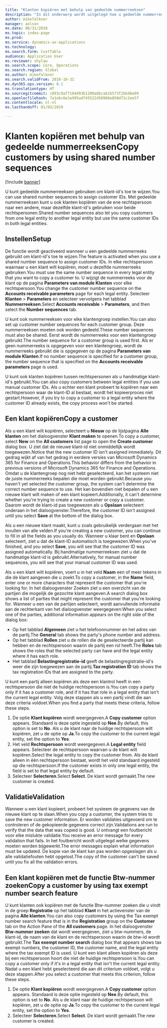 ```yaml
---
title: "Klanten kopiëren met behulp van gedeelde nummerreeksen"
description: "In dit onderwerp wordt uitgelegd hoe u gedeelde nummerreeksen kunt gebruiken om een klant te kopiëren naar een andere rechtspersoon, maar met behoud van dezelfde klant-id."
author: mikefalkner
manager: aolson
ms.date: 08/31/2018
ms.topic: index-page
ms.prod: 
ms.service: dynamics-ax-applications
ms.technology: 
ms.search.form: CustTable
audience: Application User
ms.reviewer: shylaw
ms.search.scope: Core, Operations
ms.search.region: Global
ms.author: mikefalkner
ms.search.validFrom: 2018-10-31
ms.dyn365.ops.version: 8.1
ms.translationtype: HT
ms.sourcegitcommit: c093c9af7184d93b1200a8bcab16573f2bb4be09
ms.openlocfilehash: 7a1e6c6e3a995ad745522d58960e850d72c2ee57
ms.contentlocale: nl-nl
ms.lasthandoff: 01/03/2019

---
```


# <a name="copy-customers-by-using-shared-number-sequences"></a><span data-ttu-id="cad62-103">Klanten kopiëren met behulp van gedeelde nummerreeksen</span><span class="sxs-lookup"><span data-stu-id="cad62-103">Copy customers by using shared number sequences</span></span>

[!include [banner](../includes/banner.md)]

<span data-ttu-id="cad62-104">U kunt gedeelde nummerreeksen gebruiken om klant-id's toe te wijzen.</span><span class="sxs-lookup"><span data-stu-id="cad62-104">You can use shared number sequences to assign customer IDs.</span></span> <span data-ttu-id="cad62-105">Met gedeelde nummerreeksen kunt u ook klanten kopiëren van de ene rechtspersoon naar een andere, maar dezelfde klant-id's gebruiken voor beide rechtspersonen.</span><span class="sxs-lookup"><span data-stu-id="cad62-105">Shared number sequences also let you copy customers from one legal entity to another legal entity but use the same customer IDs in both legal entities.</span></span>

## <a name="setup"></a><span data-ttu-id="cad62-106">Instellen</span><span class="sxs-lookup"><span data-stu-id="cad62-106">Setup</span></span>

<span data-ttu-id="cad62-107">De functie wordt geactiveerd wanneer u een gedeelde nummerreeks gebruikt om klant-id's toe te wijzen.</span><span class="sxs-lookup"><span data-stu-id="cad62-107">The feature is activated when you use a shared number sequence to assign customer IDs.</span></span> <span data-ttu-id="cad62-108">In elke rechtspersoon waarnaar u een klant wilt kopiëren, moet u dezelfde nummerreeks gebruiken.</span><span class="sxs-lookup"><span data-stu-id="cad62-108">You must use the same number sequence in every legal entity that you want to copy a customer to.</span></span> <span data-ttu-id="cad62-109">U wijzigt de nummerreeks voor de klant op de pagina **Parameters van module Klanten** voor elke rechtspersoon.</span><span class="sxs-lookup"><span data-stu-id="cad62-109">You change the customer number sequence on the **Accounts receivable parameters** page for each legal entity.</span></span> <span data-ttu-id="cad62-110">Selecteer **Klanten** \> **Parameters** en selecteer vervolgens het tabblad **Nummerreeksen**.</span><span class="sxs-lookup"><span data-stu-id="cad62-110">Select **Accounts receivable** \> **Parameters**, and then select the **Number sequences** tab.</span></span>

<span data-ttu-id="cad62-111">U kunt ook nummerreeksen voor elke klantengroep instellen.</span><span class="sxs-lookup"><span data-stu-id="cad62-111">You can also set up customer number sequences for each customer group.</span></span> <span data-ttu-id="cad62-112">Deze nummerreeksen moeten ook worden gedeeld.</span><span class="sxs-lookup"><span data-stu-id="cad62-112">These number sequences must also be shared.</span></span> <span data-ttu-id="cad62-113">Eerst wordt de nummerreeks voor een klantengroep gebruikt.</span><span class="sxs-lookup"><span data-stu-id="cad62-113">The number sequence for a customer group is used first.</span></span> <span data-ttu-id="cad62-114">Als er geen nummerreeks is opgegeven voor een klantengroep, wordt de nummerreeks gebruikt die is opgegeven op de pagina **Parameters van module Klanten**.</span><span class="sxs-lookup"><span data-stu-id="cad62-114">If no number sequence is specified for a customer group, the number sequence that is specified on the **Accounts receivable parameters** page is used.</span></span>

<span data-ttu-id="cad62-115">U kunt ook klanten kopiëren tussen rechtspersonen als u handmatige klant-id's gebruikt.</span><span class="sxs-lookup"><span data-stu-id="cad62-115">You can also copy customers between legal entities if you use manual customer IDs.</span></span> <span data-ttu-id="cad62-116">Als u echter een klant probeert te kopiëren naar een rechtspersoon waar de klant-ID al bestaat, wordt het kopieerproces niet gestart.</span><span class="sxs-lookup"><span data-stu-id="cad62-116">However, if you try to copy a customer to a legal entity where the customer ID already exists, the copy process won't be started.</span></span>

## <a name="copy-a-customer"></a><span data-ttu-id="cad62-117">Een klant kopiëren</span><span class="sxs-lookup"><span data-stu-id="cad62-117">Copy a customer</span></span>

<span data-ttu-id="cad62-118">Als u een klant wilt kopiëren, selecteert u **Nieuw** op de lijstpagina **Alle klanten** om het dialoogvenster **Klant maken** te openen.</span><span class="sxs-lookup"><span data-stu-id="cad62-118">To copy a customer, select **New** on the **All customers** list page to open the **Create customer** dialog box.</span></span> <span data-ttu-id="cad62-119">U ziet dat de nieuwe klant-id niet onmiddellijk wordt toegewezen.</span><span class="sxs-lookup"><span data-stu-id="cad62-119">Notice that the new customer ID isn't assigned immediately.</span></span> <span data-ttu-id="cad62-120">Dit gedrag wijkt af van het gedrag in eerdere versies van Microsoft Dynamics 365 for Finance and Operations.</span><span class="sxs-lookup"><span data-stu-id="cad62-120">This behavior differs from the behavior in previous versions of Microsoft Dynamics 365 for Finance and Operations.</span></span> <span data-ttu-id="cad62-121">Omdat u de klantengroep nog niet hebt geselecteerd, kan het systeem niet de juiste nummerreeks bepalen die moet worden gebruikt.</span><span class="sxs-lookup"><span data-stu-id="cad62-121">Because you haven't yet selected the customer group, the system can't determine the correct number sequence to use.</span></span> <span data-ttu-id="cad62-122">Het kan bovendien niet bepalen of u een nieuwe klant wilt maken of een klant kopieert.</span><span class="sxs-lookup"><span data-stu-id="cad62-122">Additionally, it can't determine whether you're trying to create a new customer or copy a customer.</span></span> <span data-ttu-id="cad62-123">Daarom wordt de klant-id pas toegewezen als u **Opslaan** selecteert onderaan in het dialoogvenster.</span><span class="sxs-lookup"><span data-stu-id="cad62-123">Therefore, the customer ID isn't assigned until you select **Save** at the bottom of the dialog box.</span></span>

<span data-ttu-id="cad62-124">Als u een nieuwe klant maakt, kunt u zoals gebruikelijk verdergaan met het invullen van alle velden.</span><span class="sxs-lookup"><span data-stu-id="cad62-124">If you're creating a new customer, you can continue to fill in all the fields as you usually do.</span></span> <span data-ttu-id="cad62-125">Wanneer u klaar bent en **Opslaan** selecteert, ziet u dat de klant-ID automatisch is toegewezen.</span><span class="sxs-lookup"><span data-stu-id="cad62-125">When you've finished, and you select **Save**, you will see that the customer ID was assigned automatically.</span></span> <span data-ttu-id="cad62-126">Bij handmatige nummerreeksen ziet u dat de handmatige klant-id is gebruikt.</span><span class="sxs-lookup"><span data-stu-id="cad62-126">Alternatively, for manual number sequences, you will see that your manual customer ID was used.</span></span>

<span data-ttu-id="cad62-127">Als u een klant wilt kopiëren, voert u in het veld **Naam** een of meer tekens in die de klant aangeven die u zoekt.</span><span class="sxs-lookup"><span data-stu-id="cad62-127">To copy a customer, in the **Name** field, enter one or more characters that represent the customer that you're looking for.</span></span> <span data-ttu-id="cad62-128">In het dialoogvenster Zoeken ziet u een overzicht van de partijen die mogelijk de gezochte klant aangeven.</span><span class="sxs-lookup"><span data-stu-id="cad62-128">A search dialog box shows a list of parties that might represent the customer that you're looking for.</span></span> <span data-ttu-id="cad62-129">Wanneer u een van de partijen selecteert, wordt aanvullende informatie aan de rechterkant van het dialoogvenster weergegeven:</span><span class="sxs-lookup"><span data-stu-id="cad62-129">When you select one of the parties, additional information appears on the right side of the dialog box:</span></span>

- <span data-ttu-id="cad62-130">Op het tabblad **Algemeen** ziet u het telefoonnummer en het adres van de partij.</span><span class="sxs-lookup"><span data-stu-id="cad62-130">The **General** tab shows the party's phone number and address.</span></span>
- <span data-ttu-id="cad62-131">Op het tabblad **Rollen** ziet u de rollen die de geselecteerde partij kan hebben en de rechtspersoon waarin de partij een rol heeft.</span><span class="sxs-lookup"><span data-stu-id="cad62-131">The **Roles** tab shows the roles that the selected party can have and the legal entity where it has each role.</span></span>
- <span data-ttu-id="cad62-132">Het tabblad **Belastingregistratie-id** geeft de belastingregistratie-id's weer die zijn toegewezen aan de partij.</span><span class="sxs-lookup"><span data-stu-id="cad62-132">**Tax registration ID** tab shows the tax registration IDs that are assigned to the party.</span></span>

<span data-ttu-id="cad62-133">U kunt een partij alleen kopiëren als deze een klantrol heeft in een rechtspersoon die niet de huidige rechtspersoon is.</span><span class="sxs-lookup"><span data-stu-id="cad62-133">You can copy a party only if it has a customer role, and if it has that role in a legal entity that isn't the current legal entity.</span></span> <span data-ttu-id="cad62-134">Volg deze stappen als u een partij vindt die aan deze criteria voldoet.</span><span class="sxs-lookup"><span data-stu-id="cad62-134">When you find a party that meets these criteria, follow these steps.</span></span>

1. <span data-ttu-id="cad62-135">De optie **Klant kopiëren** wordt weergegeven.</span><span class="sxs-lookup"><span data-stu-id="cad62-135">A **Copy customer** option appears.</span></span> <span data-ttu-id="cad62-136">Standaard is deze optie ingesteld op **Nee**.</span><span class="sxs-lookup"><span data-stu-id="cad62-136">By default, this option is set to **No**.</span></span> <span data-ttu-id="cad62-137">Als u de klant naar de huidige rechtspersoon wilt kopiëren, zet u de optie op **Ja**.</span><span class="sxs-lookup"><span data-stu-id="cad62-137">To copy the customer to the current legal entity, set the option to **Yes**.</span></span> 
2. <span data-ttu-id="cad62-138">Het veld **Rechtspersoon** wordt weergegeven.</span><span class="sxs-lookup"><span data-stu-id="cad62-138">A **Legal entity** field appears.</span></span> <span data-ttu-id="cad62-139">Selecteer de rechtspersoon waarvan u de klant wilt kopiëren.</span><span class="sxs-lookup"><span data-stu-id="cad62-139">Select the legal entity to copy the customer from.</span></span> <span data-ttu-id="cad62-140">Als de klant alleen in één rechtspersoon bestaat, wordt het veld standaard ingesteld op die rechtspersoon.</span><span class="sxs-lookup"><span data-stu-id="cad62-140">If the customer exists in only one legal entity, the field is set to that legal entity by default.</span></span>
3. <span data-ttu-id="cad62-141">Selecteer **Selecteren**.</span><span class="sxs-lookup"><span data-stu-id="cad62-141">Select **Select**.</span></span> <span data-ttu-id="cad62-142">De klant wordt gemaakt.</span><span class="sxs-lookup"><span data-stu-id="cad62-142">The new customer is created.</span></span>

## <a name="validation"></a><span data-ttu-id="cad62-143">Validatie</span><span class="sxs-lookup"><span data-stu-id="cad62-143">Validation</span></span>

<span data-ttu-id="cad62-144">Wanneer u een klant kopieert, probeert het systeem de gegevens van de nieuwe klant op te slaan.</span><span class="sxs-lookup"><span data-stu-id="cad62-144">When you copy a customer, the system tries to save the new customer information.</span></span> <span data-ttu-id="cad62-145">Er worden validaties uitgevoerd om te controleren of de gekopieerde gegevens correct zijn.</span><span class="sxs-lookup"><span data-stu-id="cad62-145">Validations are run to verify that the data that was copied is good.</span></span> <span data-ttu-id="cad62-146">U ontvangt een foutbericht voor elke mislukte validatie.</span><span class="sxs-lookup"><span data-stu-id="cad62-146">You receive an error message for every validation that fails.</span></span> <span data-ttu-id="cad62-147">In het foutbericht wordt uitgelegd welke gegevens moeten worden bijgewerkt.</span><span class="sxs-lookup"><span data-stu-id="cad62-147">The error messages explain what information must be updated.</span></span> <span data-ttu-id="cad62-148">De kopie van de klant kan pas worden opgeslagen als u alle validatiefouten hebt opgelost.</span><span class="sxs-lookup"><span data-stu-id="cad62-148">The copy of the customer can't be saved until you fix all the validation errors.</span></span>

## <a name="copy-a-customer-by-using-tax-exempt-number-search-feature"></a><span data-ttu-id="cad62-149">Een klant kopiëren met de functie Btw-nummer zoeken</span><span class="sxs-lookup"><span data-stu-id="cad62-149">Copy a customer by using tax exempt number search feature</span></span>

<span data-ttu-id="cad62-150">U kunt klanten ook kopiëren met de functie Btw-nummer zoeken die u vindt in de groep **Registratie** op het tabblad **Klant** in het actievenster van de pagina **Alle klanten**.</span><span class="sxs-lookup"><span data-stu-id="cad62-150">You can also copy customers by using the Tax exempt number search feature that is in the **Registration** group on the **Customer** tab on the Action Pane of the **All customers** page.</span></span> <span data-ttu-id="cad62-151">In het dialoogvenster **Btw-nummer zoeken** dat wordt weergegeven, ziet u btw-nummers, de klant-id, de naam van de klant en de rechtspersoon waarin de btw-id wordt gebruikt.</span><span class="sxs-lookup"><span data-stu-id="cad62-151">The **Tax exempt number search** dialog box that appears shows tax exempt numbers, the customer ID, the customer name, and the legal entity where the tax exempt ID is used.</span></span> <span data-ttu-id="cad62-152">U kunt een klant alleen kopiëren als deze bij een rechtspersoon hoort die niet de huidige rechtspersoon is.</span><span class="sxs-lookup"><span data-stu-id="cad62-152">You can copy a customer only if it's in a legal entity that isn't the current legal entity.</span></span> <span data-ttu-id="cad62-153">Nadat u een klant hebt geselecteerd die aan dit criterium voldoet, volgt u deze stappen.</span><span class="sxs-lookup"><span data-stu-id="cad62-153">After you select a customer that meets this criterion, follow these steps.</span></span>

1. <span data-ttu-id="cad62-154">De optie **Klant kopiëren** wordt weergegeven.</span><span class="sxs-lookup"><span data-stu-id="cad62-154">A **Copy customer** option appears.</span></span> <span data-ttu-id="cad62-155">Standaard is deze optie ingesteld op **Nee**.</span><span class="sxs-lookup"><span data-stu-id="cad62-155">By default, this option is set to **No**.</span></span> <span data-ttu-id="cad62-156">Als u de klant naar de huidige rechtspersoon wilt kopiëren, zet u de optie op **Ja**.</span><span class="sxs-lookup"><span data-stu-id="cad62-156">To copy the customer to the current legal entity, set the option to **Yes**.</span></span> 
2. <span data-ttu-id="cad62-157">Selecteer **Selecteren**.</span><span class="sxs-lookup"><span data-stu-id="cad62-157">Select **Select**.</span></span> <span data-ttu-id="cad62-158">De klant wordt gemaakt.</span><span class="sxs-lookup"><span data-stu-id="cad62-158">The new customer is created.</span></span>

